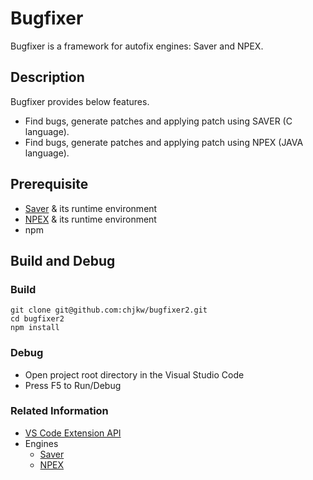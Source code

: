 # Bugfixer

Bugfixer is a framework for autofix engines: Saver and NPEX.

## Description

Bugfixer provides below features.
- Find bugs, generate patches and applying patch using SAVER (C language).
- Find bugs, generate patches and applying patch using NPEX (JAVA language).

## Prerequisite

- [Saver](https://github.com/kupl/SAVER_public) & its runtime environment
- [NPEX](https://github.com/kupl/npex) & its runtime environment
- npm

## Build and Debug
### Build

```
git clone git@github.com:chjkw/bugfixer2.git
cd bugfixer2
npm install
```

### Debug
- Open project root directory in the Visual Studio Code
- Press F5 to Run/Debug

### Related Information

* [VS Code Extension API](https://code.visualstudio.com/api)
* Engines
  * [Saver](https://github.com/kupl/SAVER_public)
  * [NPEX](https://github.com/kupl/npex)

